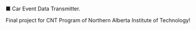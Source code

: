 ■ Car Event Data Transmitter.

Final project for CNT Program of Northern Alberta Institute of Technology!